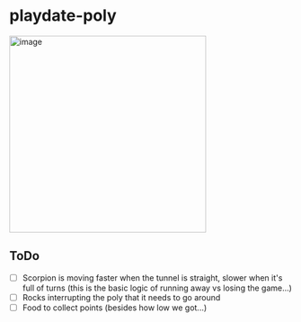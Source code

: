 # playdate-poly

<img width="350" alt="image" src="https://user-images.githubusercontent.com/5012557/157371528-31746c8f-d822-443a-8388-68667d2bca59.png">


## ToDo
- [ ] Scorpion is moving faster when the tunnel is straight, slower when it's full of turns (this is the basic logic of running away vs losing the game...)
- [ ] Rocks interrupting the poly that it needs to go around
- [ ] Food to collect points (besides how low we got...)